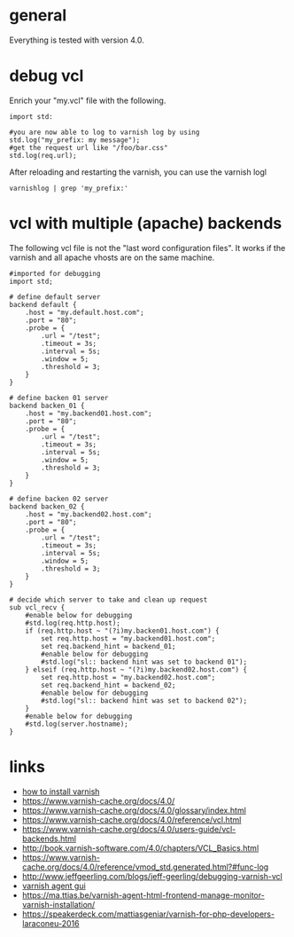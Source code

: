 # general

Everything is tested with version 4.0.

# debug vcl

Enrich your "my.vcl" file with the following.

```
import std:

#you are now able to log to varnish log by using
std.log("my_prefix: my message");
#get the request url like "/foo/bar.css"
std.log(req.url);
```

After reloading and restarting the varnish, you can use the varnish logl

```
varnishlog | grep 'my_prefix:'
```

# vcl with multiple (apache) backends

The following vcl file is not the "last word configuration files". It works if the varnish and all apache vhosts are on the same machine.

```
#imported for debugging
import std;

# define default server
backend default {
    .host = "my.default.host.com";
    .port = "80";
    .probe = {
        .url = "/test";
        .timeout = 3s;
        .interval = 5s;
        .window = 5;
        .threshold = 3;
    }
}

# define backen 01 server
backend backen_01 {
    .host = "my.backend01.host.com";
    .port = "80";
    .probe = {
        .url = "/test";
        .timeout = 3s;
        .interval = 5s;
        .window = 5;
        .threshold = 3;
    }
}

# define backen 02 server
backend backen_02 {
    .host = "my.backend02.host.com";
    .port = "80";
    .probe = {
        .url = "/test";
        .timeout = 3s;
        .interval = 5s;
        .window = 5;
        .threshold = 3;
    }
}

# decide which server to take and clean up request
sub vcl_recv {
    #enable below for debugging
    #std.log(req.http.host);
    if (req.http.host ~ "(?i)my.backen01.host.com") {
        set req.http.host = "my.backend01.host.com";
        set req.backend_hint = backend_01;
        #enable below for debugging
        #std.log("sl:: backend hint was set to backend 01");
    } elseif (req.http.host ~ "(?i)my.backend02.host.com") {
        set req.http.host = "my.backend02.host.com";
        set req.backend_hint = backend_02;
        #enable below for debugging
        #std.log("sl:: backend hint was set to backend 02");
    }
    #enable below for debugging
    #std.log(server.hostname);
}
```

# links 

* [how to install varnish](https://packagecloud.io/varnishcache/varnish41/install)
* https://www.varnish-cache.org/docs/4.0/
* https://www.varnish-cache.org/docs/4.0/glossary/index.html
* https://www.varnish-cache.org/docs/4.0/reference/vcl.html
* https://www.varnish-cache.org/docs/4.0/users-guide/vcl-backends.html
* http://book.varnish-software.com/4.0/chapters/VCL_Basics.html
* https://www.varnish-cache.org/docs/4.0/reference/vmod_std.generated.html?#func-log
* http://www.jeffgeerling.com/blogs/jeff-geerling/debugging-varnish-vcl
* [varnish agent gui](https://github.com/varnish/vagent2)
* https://ma.ttias.be/varnish-agent-html-frontend-manage-monitor-varnish-installation/
* https://speakerdeck.com/mattiasgeniar/varnish-for-php-developers-laraconeu-2016
